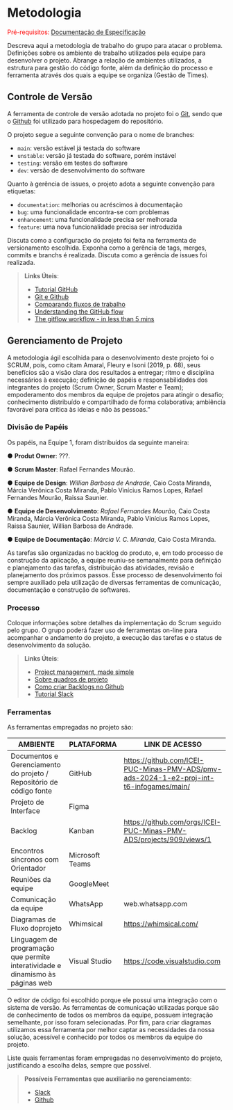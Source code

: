 
# Metodologia

<span style="color:red">Pré-requisitos: <a href="2-Especificação do Projeto.md"> Documentação de Especificação</a></span>

Descreva aqui a metodologia de trabalho do grupo para atacar o problema. Definições sobre os ambiente de trabalho utilizados pela  equipe para desenvolver o projeto. Abrange a relação de ambientes utilizados, a estrutura para gestão do código fonte, além da definição do processo e ferramenta através dos quais a equipe se organiza (Gestão de Times).

## Controle de Versão

A ferramenta de controle de versão adotada no projeto foi o
[Git](https://git-scm.com/), sendo que o [Github](https://github.com)
foi utilizado para hospedagem do repositório.

O projeto segue a seguinte convenção para o nome de branches:

- `main`: versão estável já testada do software
- `unstable`: versão já testada do software, porém instável
- `testing`: versão em testes do software
- `dev`: versão de desenvolvimento do software

Quanto à gerência de issues, o projeto adota a seguinte convenção para
etiquetas:

- `documentation`: melhorias ou acréscimos à documentação
- `bug`: uma funcionalidade encontra-se com problemas
- `enhancement`: uma funcionalidade precisa ser melhorada
- `feature`: uma nova funcionalidade precisa ser introduzida

Discuta como a configuração do projeto foi feita na ferramenta de versionamento escolhida. Exponha como a gerência de tags, merges, commits e branchs é realizada. Discuta como a gerência de issues foi realizada.

> **Links Úteis**:
> - [Tutorial GitHub](https://guides.github.com/activities/hello-world/)
> - [Git e Github](https://www.youtube.com/playlist?list=PLHz_AreHm4dm7ZULPAmadvNhH6vk9oNZA)
>  - [Comparando fluxos de trabalho](https://www.atlassian.com/br/git/tutorials/comparing-workflows)
> - [Understanding the GitHub flow](https://guides.github.com/introduction/flow/)
> - [The gitflow workflow - in less than 5 mins](https://www.youtube.com/watch?v=1SXpE08hvGs)

## Gerenciamento de Projeto

A metodologia ágil escolhida para o desenvolvimento deste projeto foi o SCRUM, pois, como citam Amaral, Fleury e Isoni (2019, p. 68), seus benefícios são a visão clara dos resultados a entregar; ritmo e disciplina necessários à execução; definição de papéis e responsabilidades dos integrantes do projeto (Scrum Owner, Scrum Master e Team); empoderamento dos membros da equipe de projetos para atingir o desafio; conhecimento distribuído e compartilhado de forma colaborativa; ambiência favorável para crítica às ideias e não às pessoas.”

### Divisão de Papéis

Os papéis, na Equipe 1, foram distribuídos da seguinte maneira:

●	**Produt Owner**: ???.

●	**Scrum Master**: Rafael Fernandes Mourão.

●	**Equipe de Design**: _Willian Barbosa de Andrade_, Caio Costa Miranda, Márcia Verônica Costa Miranda, Pablo Vinícius Ramos Lopes, Rafael Fernandes Mourão, Raissa Saunier.

●	**Equipe de Desenvolvimento**: _Rafael Fernandes Mourão_, Caio Costa Miranda, Márcia Verônica Costa Miranda, Pablo Vinícius Ramos Lopes, Raissa Saunier, Willian Barbosa de Andrade.

●	**Equipe de Documentação**: _Márcia V. C. Miranda_, Caio Costa Miranda.

As tarefas são organizadas no backlog do produto, e, em todo processo de construção da aplicação, a equipe reuniu-se semanalmente para definição e planejamento das tarefas, distribuição das atividades, revisão e planejamento dos próximos passos.
Esse processo de desenvolvimento foi sempre auxiliado pela utilização de diversas ferramentas de comunicação, documentação e construção de softwares.


### Processo

Coloque  informações sobre detalhes da implementação do Scrum seguido pelo grupo. O grupo poderá fazer uso de ferramentas on-line para acompanhar o andamento do projeto, a execução das tarefas e o status de desenvolvimento da solução.
 
> **Links Úteis**:
> - [Project management, made simple](https://github.com/features/project-management/)
> - [Sobre quadros de projeto](https://docs.github.com/pt/github/managing-your-work-on-github/about-project-boards)
> - [Como criar Backlogs no Github](https://www.youtube.com/watch?v=RXEy6CFu9Hk)
> - [Tutorial Slack](https://slack.com/intl/en-br/)

### Ferramentas

As ferramentas empregadas no projeto são:


| AMBIENTE                            | PLATAFORMA                         | LINK DE ACESSO                         |
|-------------------------------------|------------------------------------|----------------------------------------|
| Documentos e Gerenciamento do projeto / Repositório de código fonte         | GitHub                             | https://github.com/ICEI-PUC-Minas-PMV-ADS/pmv-ads-2024-1-e2-proj-int-t6-infogames/main/         |
| Projeto de Interface                | Figma                              |                          |
| Backlog                             | Kanban                             | https://github.com/orgs/ICEI-PUC-Minas-PMV-ADS/projects/909/views/1               |
| Encontros síncronos com Orientador  | Microsoft Teams                    |                           |
| Reuniões da equipe                  | GoogleMeet                         |             |
| Comunicação da equipe               | WhatsApp                           | web.whatsapp.com                            |
| Diagramas de Fluxo doprojeto  | Whimsical                          |  https://whimsical.com/            |
| Linguagem de programação que permite interatividade e dinamismo às páginas web  | Visual Studio                       |  https://code.visualstudio.com   |




O editor de código foi escolhido porque ele possui uma integração com o sistema de versão. 
As ferramentas de comunicação utilizadas porque são de conhecimento de todos os membros da equipe, possuem integração semelhante, por isso foram selecionadas. 
Por fim, para criar diagramas utilizamos essa ferramenta por melhor captar as necessidades da nossa solução, acessível e conhecido por todos os membros da equipe do projeto.

Liste quais ferramentas foram empregadas no desenvolvimento do projeto, justificando a escolha delas, sempre que possível.
 
> **Possíveis Ferramentas que auxiliarão no gerenciamento**: 
> - [Slack](https://slack.com/)
> - [Github](https://github.com/)
